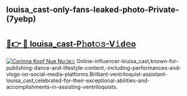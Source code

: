 ## louisa_cast-only-fans​-leaked-photo​-Private-(7yebp)


# <h2><a href="https://mediaupload.pro?title=louisa_cast&ref=git">🔗👉 🔴 louisa_cast-P𝚑ot𝚘𝚜-V𝚒d𝚎o</a></h2>

[![Corinna Kopf Nue Nu𝚍e𝚜](https://i.imgur.com/0qMVB7G.gif)](https://mediaupload.pro?title=louisa_cast&ref=git)
Online-influencer-louisa_cast,known-for-publishing-dance-and-lifestyle-content,-including-performances-and-vlogs-on-social-media-platforms.Brilliant-ventriloquist-assistant-louisa_cast,celebrated-for-their-exceptional-abilities-and-accomplishments-in-assisting-ventriloquists.  